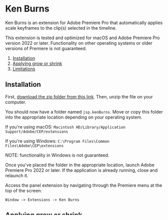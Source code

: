 # Ken Burns

Ken Burns is an extension for Adobe Premiere Pro that automatically applies scale keyframes to the clip(s) selected in the timeline.

This extension is tested and optimized for macOS and Adobe Premiere Pro version 2022 or later. Functionality on other operating systems or older versions of Premiere is not guaranteed.

1. [Installation](#installation)
2. [Applying grow or shrink](#applying)
3. [Limitations](#limitations)

## Installation <a name="installation"></a>

First, [download the zip folder from this link](). Then, unzip the file on your computer. 

You should now have a folder named `jsp.kenBurns`. 
Move or copy this folder into the appropriate location depending on your operating system.

If you're using macOS: `Macintosh HD/Library/Application Support/Adobe/CEP/extensions`

If you're using Windows: `C:\Program Files\Common Files\Adobe\CEP\extensions`

NOTE: functionality in Windows is not guaranteed.
    
Once you've placed the folder in the appropriate location, launch Adobe Premiere Pro 2022 or later. 
If the application is already running, close and relaunch it.

Access the panel extension by navigating through the Premiere menu at the top of the screen:
   
    Window -> Extensions -> Ken Burns
    
## Applying grow or shrink <a name="applying"></a>



## Limitations <a name="limitations"></a>

### No keyframe interpolation (ease in/out)



### No compensation for "scale to frame size"



### Removes existing keyframes

